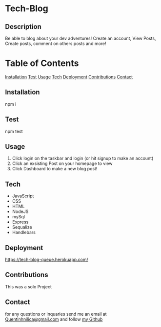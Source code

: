 # Tech-Blog

  ## Description
  Be able to blog about your dev adventures! Create an account, View Posts, Create posts, comment on others posts and more!

  # Table of Contents
 [Installation](#install)
 [Test](#test)
 [Usage](#usage)
 [Tech](#tech)
 [Deployment](#deployment)
 [](#license)
 [Contributions](#contributions)
 [Contact](#contact)

  ## Installation
  npm i

  ## Test
  npm test

  ## Usage
  1. Click login on the taskbar and login (or hit signup to make an account)
  2. Click an exsisting Post on your homepage to view
  3. Click Dashboard to make a new blog post!

  ## Tech
  - JavaScript
  - CSS
  - HTML
  - NodeJS
  - mySql
  - Express
  - Sequalize
  - Handlebars

  ## Deployment
  https://tech-blog-queue.herokuapp.com/

  

  ## Contributions
  This was a solo Project
  
  ## Contact
  for any questions or inquaries send me an email at Quentinhnilica@gmail.com and follow [my Github](https://www.github.com/quentinhnilica)
